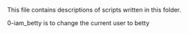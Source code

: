 This file contains descriptions of scripts written in this folder.

0-iam_betty is to change the current user to betty
